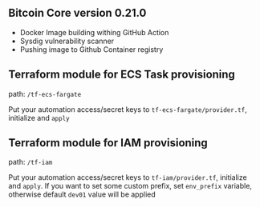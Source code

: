 ## Bitcoin Core version 0.21.0

- Docker Image building withing GitHub Action
- Sysdig vulnerability scanner
- Pushing image to Github Container registry

## Terraform module for ECS Task provisioning
path: `/tf-ecs-fargate`

Put your automation access/secret keys to `tf-ecs-fargate/provider.tf`, initialize and `apply`  

## Terraform module for IAM provisioning
path: `/tf-iam`

Put your automation access/secret keys to `tf-iam/provider.tf`, initialize and `apply`. If you want to set some custom prefix, set `env_prefix` variable, otherwise default `dev01` value will be applied
